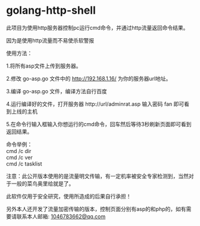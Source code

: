 # golang-http-shell

此项目为使用http服务器控制pc运行cmd命令，并通过http流量返回命令结果。

因为是使用http流量而不易使杀软警报

使用方法：

1.将所有asp文件上传到服务器。

2.修改 go-asp.go 文件中的 http://192.168.1.16/ 为你的服务器url地址。

3.编译 go-asp.go 文件，编译方法自行百度

4.运行编译好的文件，打开服务器 http://url/adminrat.asp 输入密码 fan 即可看到上线的主机

5.在命令行输入框输入你想运行的cmd命令，回车然后等待3秒刷新页面即可看到返回结果。

命令举例：</br>
cmd /c dir</br>
cmd /c ver</br>
cmd /c tasklist</br>

注意：此公开版本使用的是流量明文传输，有一定机率被安全专家检测到，当然对于一般的菜鸟奥里给就是了。

此软件仅用于安全研究，使用所造成的后果自行承担！

另外本人还开发了流量加密传输的版本，控制页面分别有asp的和php的，如有需要请联系本人邮箱: 1046783662@qq.com
